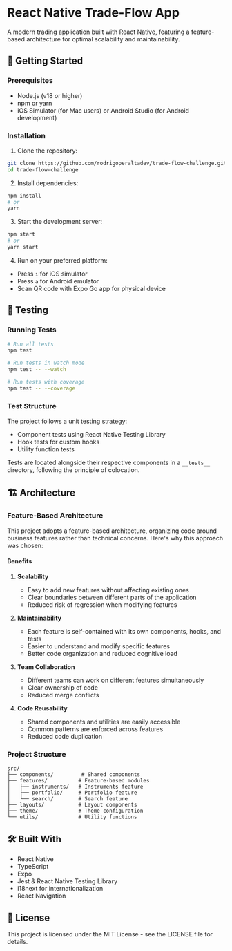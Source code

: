 # React Native Trade-Flow App

A modern trading application built with React Native, featuring a feature-based architecture for optimal scalability and maintainability.

## 🚀 Getting Started

### Prerequisites

- Node.js (v18 or higher)
- npm or yarn
- iOS Simulator (for Mac users) or Android Studio (for Android development)

### Installation

1. Clone the repository:

```bash
git clone https://github.com/rodrigoperaltadev/trade-flow-challenge.git
cd trade-flow-challenge
```

2. Install dependencies:

```bash
npm install
# or
yarn
```

3. Start the development server:

```bash
npm start
# or
yarn start
```

4. Run on your preferred platform:

- Press `i` for iOS simulator
- Press `a` for Android emulator
- Scan QR code with Expo Go app for physical device

## 🧪 Testing

### Running Tests

```bash
# Run all tests
npm test

# Run tests in watch mode
npm test -- --watch

# Run tests with coverage
npm test -- --coverage
```

### Test Structure

The project follows a unit testing strategy:

- Component tests using React Native Testing Library
- Hook tests for custom hooks
- Utility function tests

Tests are located alongside their respective components in a `__tests__` directory, following the principle of colocation.

## 🏗️ Architecture

### Feature-Based Architecture

This project adopts a feature-based architecture, organizing code around business features rather than technical concerns. Here's why this approach was chosen:

#### Benefits

1. **Scalability**

   - Easy to add new features without affecting existing ones
   - Clear boundaries between different parts of the application
   - Reduced risk of regression when modifying features

2. **Maintainability**

   - Each feature is self-contained with its own components, hooks, and tests
   - Easier to understand and modify specific features
   - Better code organization and reduced cognitive load

3. **Team Collaboration**

   - Different teams can work on different features simultaneously
   - Clear ownership of code
   - Reduced merge conflicts

4. **Code Reusability**
   - Shared components and utilities are easily accessible
   - Common patterns are enforced across features
   - Reduced code duplication

### Project Structure

```
src/
├── components/         # Shared components
├── features/          # Feature-based modules
│   ├── instruments/   # Instruments feature
│   ├── portfolio/     # Portfolio feature
│   └── search/        # Search feature
├── layouts/           # Layout components
├── theme/             # Theme configuration
└── utils/             # Utility functions
```

## 🛠️ Built With

- React Native
- TypeScript
- Expo
- Jest & React Native Testing Library
- i18next for internationalization
- React Navigation

## 📝 License

This project is licensed under the MIT License - see the LICENSE file for details.
